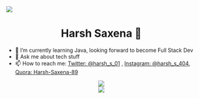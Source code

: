 <img src="https://github.com/Ayush7614/Ayush7614/raw/main/Hello.gif">
<h1 align="center">Harsh Saxena 👋</h1>

- 🔭 I’m currently learning Java, looking forward to become Full Stack Dev
- 💬 Ask me about tech stuff
- 📫 How to reach me: [Twitter: @harsh_s_01](https://twitter.com/harsh_s_01) , [Instagram: @harsh_s_404](https://www.instagram.com/harsh_s_404/), [Quora: Harsh-Saxena-89](https://www.quora.com/profile/Harsh-Saxena-89)

<div align="center">
<img align="center" src="https://github-readme-stats.vercel.app/api?username=harshs404&&show_icons=true&title_color=ffffff&icon_color=bb2acf&text_color=daf7dc&bg_color=151515">
</div>
<div align="center">
<img align="center" src= "https://github-readme-stats.vercel.app/api/top-langs/?username=harshs404&layout=compact&&show_icons=true&title_color=ffffff&icon_color=bb2acf&text_color=daf7dc&bg_color=151515"">
</div>

